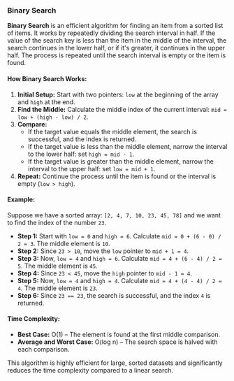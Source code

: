 ### Binary Search

**Binary Search** is an efficient algorithm for finding an item from a sorted list of items. It works by repeatedly dividing the search interval in half. If the value of the search key is less than the item in the middle of the interval, the search continues in the lower half, or if it's greater, it continues in the upper half. The process is repeated until the search interval is empty or the item is found.

#### How Binary Search Works:

1. **Initial Setup:** Start with two pointers: `low` at the beginning of the array and `high` at the end.
2. **Find the Middle:** Calculate the middle index of the current interval: `mid = low + (high - low) / 2`.
3. **Compare:**
   - If the target value equals the middle element, the search is successful, and the index is returned.
   - If the target value is less than the middle element, narrow the interval to the lower half: set `high = mid - 1`.
   - If the target value is greater than the middle element, narrow the interval to the upper half: set `low = mid + 1`.
4. **Repeat:** Continue the process until the item is found or the interval is empty (`low > high`).

#### Example:

Suppose we have a sorted array: `[2, 4, 7, 10, 23, 45, 78]` and we want to find the index of the number `23`.

- **Step 1:** Start with `low = 0` and `high = 6`. Calculate `mid = 0 + (6 - 0) / 2 = 3`. The middle element is `10`.
- **Step 2:** Since `23 > 10`, move the `low` pointer to `mid + 1 = 4`.
- **Step 3:** Now, `low = 4` and `high = 6`. Calculate `mid = 4 + (6 - 4) / 2 = 5`. The middle element is `45`.
- **Step 4:** Since `23 < 45`, move the `high` pointer to `mid - 1 = 4`.
- **Step 5:** Now, `low = 4` and `high = 4`. Calculate `mid = 4 + (4 - 4) / 2 = 4`. The middle element is `23`.
- **Step 6:** Since `23 == 23`, the search is successful, and the index `4` is returned.

#### Time Complexity:

- **Best Case:** O(1) – The element is found at the first middle comparison.
- **Average and Worst Case:** O(log n) – The search space is halved with each comparison.

This algorithm is highly efficient for large, sorted datasets and significantly reduces the time complexity compared to a linear search.
